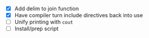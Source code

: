 - [x] Add delim to join function
- [x] Have compiler turn include directives back into use
- [ ] Unify printing with `cout`
- [ ] Install/prep script
